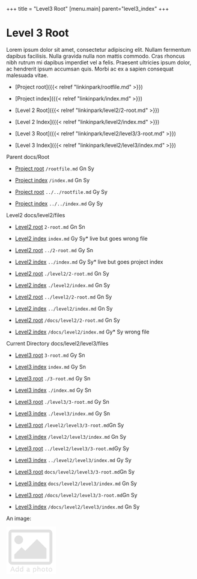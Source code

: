 +++
title = "Level3 Root"
[menu.main]
parent="level3_index"
+++

# Level 3 Root

Lorem ipsum dolor sit amet, consectetur adipiscing elit. Nullam fermentum dapibus facilisis. Nulla gravida nulla non mattis commodo. Cras rhoncus nibh rutrum mi dapibus imperdiet vel a felis. Praesent ultricies ipsum dolor, ac hendrerit ipsum accumsan quis. Morbi ac ex a sapien consequat malesuada vitae.

* [Project root]({{< relref "linkinpark/rootfile.md" >}})
* [Project index]({{< relref "linkinpark/index.md" >}})

* [Level 2 Root]({{< relref "linkinpark/level2/2-root.md" >}})
* [Level 2 Index]({{< relref "linkinpark/level2/index.md" >}})

* [Level 3 Root]({{< relref "linkinpark/level2/level3/3-root.md" >}})
* [Level 3 Index]({{< relref "linkinpark/level2/level3/index.md" >}})

Parent docs/Root

* [Project root](/rootfile.md) `/rootfile.md` Gn Sy
* [Project index](/index.md) `/index.md` Gn Sy

* [Project root](../../rootfile.md) `../../rootfile.md` Gy Sy
* [Project index](../../index.md) `../../index.md`  Gy Sy

Level2 docs/level2/files

* [Level2 root](2-root.md) `2-root.md`  Gn Sn
* [Level2 index](index.md) `index.md`  Gy Sy* live but goes wrong file

* [Level2 root](../2-root.md) `../2-root.md`  Gy Sn
* [Level2 index](../index.md) `../index.md`  Gy Sy* live but goes project index

* [Level2 root](./level2/2-root.md) `./level2/2-root.md`  Gn Sy
* [Level2 index](./level2/index.md) `./level2/index.md`  Gn Sy

* [Level2 root](../level2/2-root.md) `../level2/2-root.md`  Gn Sy
* [Level2 index](../level2/index.md) `../level2/index.md`  Gn Sy

* [Level2 root](/docs/level2/2-root.md) `/docs/level2/2-root.md`  Gn Sy
* [Level2 index](/docs/level2/index.md) `/docs/level2/index.md`  Gy* Sy wrong file

Current Directory docs/level2/level3/files

* [Level3 root](3-root.md) `3-root.md` Gy Sn
* [Level3 index](index.md) `index.md` Gy Sn

* [Level3 root](./3-root.md) `./3-root.md` Gy Sn
* [Level3 index](./index.md) `./index.md` Gy Sn

* [Level3 root](./level3/3-root.md) `./level3/3-root.md` Gy Sn
* [Level3 index](./level3/index.md) `./level3/index.md` Gy Sn

* [Level3 root](/level2/level3/3-root.md) `/level2/level3/3-root.md`Gn  Sy
* [Level3 index](/level2/level3/index.md) `/level2/level3/index.md` Gn  Sy

* [Level3 root](../level2/level3/3-root.md) `../level2/level3/3-root.md`Gy  Sy
* [Level3 index](../level2/level3/index.md) `../level2/level3/index.md` Gy  Sy

* [Level3 root](docs/level2/level3/3-root.md) `docs/level2/level3/3-root.md`Gn  Sy
* [Level3 index](docs/level2/level3/index.md) `docs/level2/level3/index.md` Gn  Sy

* [Level3 root](/docs/level2/level3/3-root.md) `/docs/level2/level3/3-root.md`Gn  Sy
* [Level3 index](/docs/level2/level3/index.md) `/docs/level2/level3/index.md` Gn  Sy


An image:

![add](/docs/level2/images/baldwin.gif)
